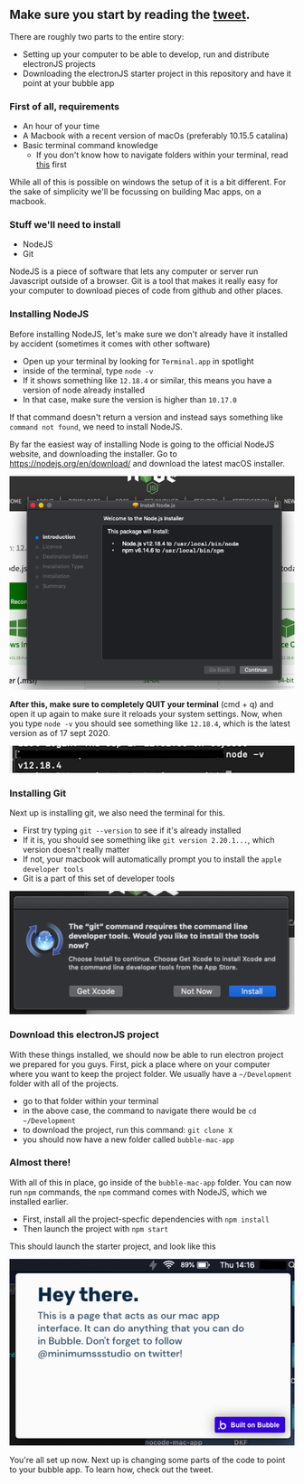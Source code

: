 ## Make sure you start by reading the [tweet](twitter.com/minimumssstudio).

There are roughly two parts to the entire story:

- Setting up your computer to be able to develop, run and distribute electronJS projects
- Downloading the electronJS starter project in this repository and have it point at your bubble app

### First of all, requirements

- An hour of your time
- A Macbook with a recent version of macOs (preferably 10.15.5 catalina)
- Basic terminal command knowledge
  -  If you don't know how to navigate folders within your terminal, read [this](https://scotch.io/bar-talk/10-need-to-know-mac-terminal-commands) first

While all of this is possible on windows the setup of it is a bit different.
For the sake of simplicity we'll be focussing on building Mac apps, on a macbook.

### Stuff we'll need to install

- NodeJS
- Git

NodeJS is a piece of software that lets any computer or server run Javascript outside of a browser.
Git is a tool that makes it really easy for your computer to download pieces of code from github and other places.

### Installing NodeJS

Before installing NodeJS, let's make sure we don't already have it installed by accident (sometimes it comes with other software)

- Open up your terminal by looking for `Terminal.app` in spotlight
- inside of the terminal, type `node -v`
- If it shows something like `12.18.4` or similar, this means you have a version of node already installed
- In that case, make sure the version is higher than `10.17.0`

If that command doesn't return a version and instead says something like `command not found`, we need to install NodeJS.

By far the easiest way of installing Node is going to the official NodeJS website, and downloading the installer.
Go to https://nodejs.org/en/download/ and download the latest macOS installer.

![2](https://github.com/kayamy/nocode-mac-app/blob/master/images/2.png)

**After this, make sure to completely QUIT your terminal** (cmd + q) and open it up again to make sure it reloads your system settings.
Now, when you type `node -v` you should see something like `12.18.4`, which is the latest version as of 17 sept 2020.

![3](https://github.com/kayamy/nocode-mac-app/blob/master/images/3.png)

### Installing Git

Next up is installing git, we also need the terminal for this.

- First try typing `git --version` to see if it's already installed
- If it is, you should see something like `git version 2.20.1...`, which version doesn't really matter
- If not, your macbook will automatically prompt you to install the `apple developer tools`
- Git is a part of this set of developer tools

![4](https://github.com/kayamy/nocode-mac-app/blob/master/images/4.png)

### Download this electronJS project

With these things installed, we should now be able to run electron project we prepared for you guys.
First, pick a place where on your computer where you want to keep the project folder.
We usually have a `~/Development` folder with all of the projects.

- go to that folder within your terminal
- in the above case, the command to navigate there would be `cd ~/Development`
- to download the project, run this command: `git clone X`
- you should now have a new folder called `bubble-mac-app`

### Almost there!

With all of this in place, go inside of the `bubble-mac-app` folder.
You can now run `npm` commands, the `npm` command comes with NodeJS, which we installed earlier.

- First, install all the project-specfic dependencies with `npm install`
- Then launch the project with `npm start`

This should launch the starter project, and look like this

![5](https://github.com/kayamy/nocode-mac-app/blob/master/images/5.png)

You're all set up now.
Next up is changing some parts of the code to point to your bubble app.
To learn how, check out the tweet.
